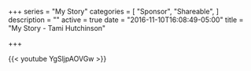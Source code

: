 +++
series = "My Story"
categories = [
  "Sponsor",
  "Shareable", 
]
description = ""
active = true
date = "2016-11-10T16:08:49-05:00"
title = "My Story - Tami Hutchinson"

+++

{{< youtube YgSljpAOVGw >}}
